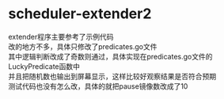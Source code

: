 # scheduler-extender2
extender程序主要参考了示例代码<br/>
改的地方不多，具体只修改了predicates.go文件<br/>
其中逻辑判断改成了奇数则通过，具体实现在predicates.go文件的LuckyPredicate函数中<br/>
并且把随机数也输出到屏幕显示，这样比较好观察结果是否符合预期<br/>
测试代码也没有怎么改，具体的就把pause镜像数改成了10<br/>

